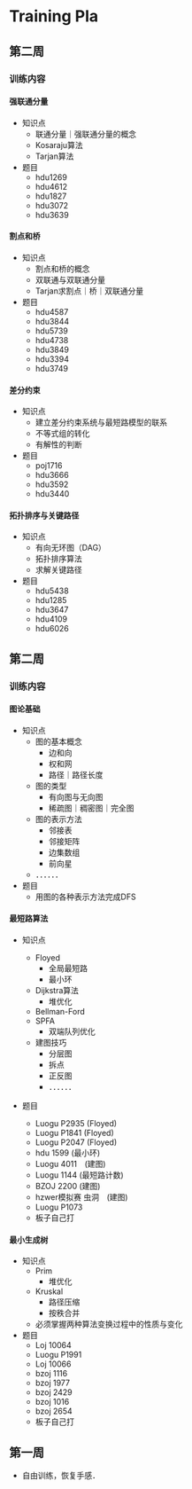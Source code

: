 # Training Pla

## 第二周
### 训练内容
#### 强联通分量
- 知识点
  - 联通分量｜强联通分量的概念
  - Kosaraju算法
  - Tarjan算法
- 题目
  - hdu1269
  - hdu4612
  - hdu1827
  - hdu3072
  - hdu3639

#### 割点和桥
- 知识点
  - 割点和桥的概念
  - 双联通与双联通分量
  - Tarjan求割点｜桥｜双联通分量
- 题目
  - hdu4587
  - hdu3844
  - hdu5739
  - hdu4738
  - hdu3849
  - hdu3394
  - hdu3749

#### 差分约束
- 知识点
  - 建立差分约束系统与最短路模型的联系
  - 不等式组的转化
  - 有解性的判断
- 题目
  - poj1716
  - hdu3666
  - hdu3592
  - hdu3440

#### 拓扑排序与关键路径
- 知识点
  - 有向无环图（DAG）
  - 拓扑排序算法
  - 求解关键路径
- 题目
  - hdu5438
  - hdu1285
  - hdu3647
  - hdu4109
  - hdu6026

## 第二周
### 训练内容
#### 图论基础
- 知识点
  - 图的基本概念
    - 边和向
    - 权和网
    - 路径｜路径长度
  - 图的类型
    - 有向图与无向图
    - 稀疏图｜稠密图｜完全图
  - 图的表示方法
    - 邻接表
    - 邻接矩阵
    - 边集数组
    - 前向星
  - ．．．．．．
- 题目
  - 用图的各种表示方法完成DFS
#### 最短路算法
- 知识点
  - Floyed
    - 全局最短路
    - 最小环
  - Dijkstra算法
    - 堆优化
  - Bellman-Ford
  - SPFA
    - 双端队列优化
  - 建图技巧
    - 分层图
    - 拆点
    - 正反图
    - ．．．．．．

- 题目
  - Luogu P2935 (Floyed)
  - Luogu P1841 (Floyed)
  - Luogu P2047 (Floyed)
  - hdu 1599    (最小环)
  - Luogu 4011　(建图)
  - Luogu 1144  (最短路计数)
  - BZOJ 2200   (建图)
  - hzwer模拟赛 虫洞　(建图)
  - Luogu P1073
  - 板子自己打
#### 最小生成树
- 知识点
  - Prim
    - 堆优化
  - Kruskal
    - 路径压缩
    - 按秩合并
  - 必须掌握两种算法变换过程中的性质与变化
- 题目
  - Loj 10064
  - Luogu P1991
  - Loj 10066
  - bzoj 1116
  - bzoj 1977
  - bzoj 2429
  - bzoj 1016
  - bzoj 2654
  - 板子自己打

## 第一周
- 自由训练，恢复手感．